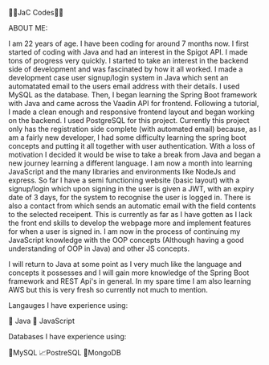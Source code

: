 👨‍💻JaC Codes👨‍💻


ABOUT ME:

I am 22 years of age. I have been coding for around 7 months now. I first started of coding with Java and had an interest in the Spigot API. I made tons of progress very quickly. 
I started to take an interest in the backend side of development and was fascinated by how it all worked. I made a development case user signup/login system in Java which sent an automatated email to the users email address with their details. 
I used MySQL as the database. Then, I began learning the Spring Boot framework with Java and came across the Vaadin API for frontend. 
Following a tutorial, I made a clean enough and responsive frontend layout and began working on the backend. 
I used PostgreSQL for this project. Currently this project only has the registration side complete (with automated email) because, as I am a fairly new developer, 
I had some difficulty learning the spring boot concepts and putting it all together with user authentication. 
With a loss of motivation I decided it would be wise to take a break from Java and began a new journey learning a different language. 
I am now a month into learning JavaScript and the many libraries and environments like NodeJs and express. 
So far I have a semi functioning website (basic layout) with a signup/login which upon signing in the user is given a JWT, 
with an expiry date of 3 days, for the system to recognise the user is logged in. 
There is also a contact from which sends an automatic email with the field contents to the selected receipent.
This is currently as far as I have gotten as I lack the front end skills to develop the webpage more and implement features for when a user is signed in.
I am now in the process of continuing my JavaScript knowledge with the OOP concepts (Although having a good understanding of OOP in Java) and other JS concepts. 

I will return to Java at some point as I very much like the language and concepts it possesses and I will gain more knowledge of the Spring Boot framework and REST Api's in general.
In my spare time I am also learning AWS but this is very fresh so currently not much to mention.

Langauges I have experience using:

🐾 Java
👻 JavaScript


Databases I have experience using:

👾MySQL
📈PostreSQL
🤖MongoDB
